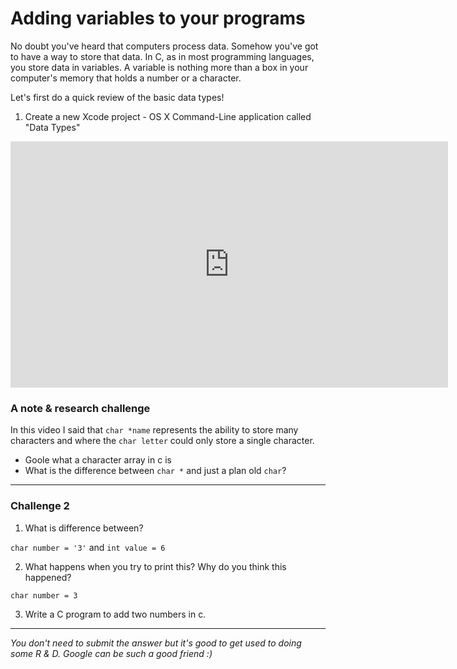 # Adding variables to your programs

No doubt you've heard that computers process data. Somehow you've got to have a way to store that data. In C, as in most programming languages, you store data in variables. A variable is nothing more than a box in your computer's memory that holds a number or a character.

Let's first do a quick review of the basic data types!

1. Create a new Xcode project - OS X Command-Line application called "Data Types"

<iframe width="700" height="394" src="https://www.youtube.com/embed/_Z8kBCq5n5E" frameborder="0" allowfullscreen></iframe>


### A note & research challenge
In this video I said that `char *name` represents the ability to store many characters and where the `char letter` could only store a single character.

- Goole what a character array in c is
- What is the difference between `char *` and just a plan old `char`?

----
### Challenge 2

1. What is difference between?

`char number = '3'` and `int value = 6`

2. What happens when you try to print this? Why do you think this happened?

`char number = 3`

3. Write a C program to add two numbers in c.

----
*You don't need to submit the answer but it's good to get used to doing some R & D. Google can be such a good friend :)*
